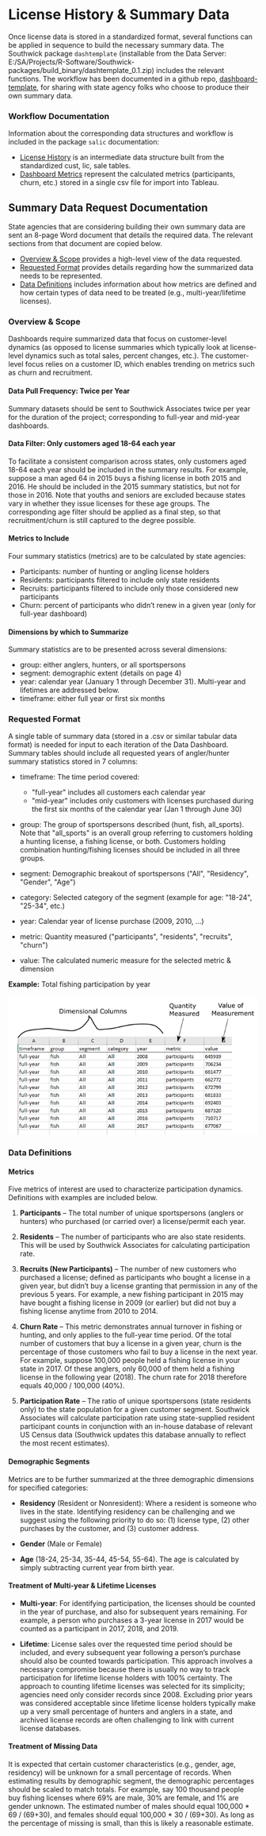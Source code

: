 
# License History & Summary Data

Once license data is stored in a standardized format, several functions can be applied in sequence to build the necessary summary data. The Southwick package `dashtemplate`  (installable from the Data Server: E:/SA/Projects/R-Software/Southwick-packages/build_binary/dashtemplate_0.1.zip) includes the relevant functions. The workflow has been documented in a github repo,  [dashboard-template](https://github.com/southwick-associates/dashboard-template), for sharing with state agency folks who choose to produce their own summary data.

### Workflow Documentation

Information about the corresponding data structures and workflow is included in the package `salic` documentation:

- [License History](https://southwick-associates.github.io/salic/articles/salic.html#license-history) is an intermediate data structure built from the standardized cust, lic, sale tables.
- [Dashboard Metrics](https://southwick-associates.github.io/salic/articles/salic.html#dashboard-metrics) represent the calculated metrics (participants, churn, etc.) stored in a single csv file for import into Tableau.

## Summary Data Request Documentation

State agencies that are considering building their own summary data are sent an 8-page Word document that details the required data. The relevant sections from that document are copied below.

- [Overview & Scope](#overview-&-scope) provides a high-level view of the data requested.
- [Requested Format](#requested-format) provides details regarding how the summarized data needs to be represented.
- [Data Definitions](#data-definitions) includes information about how metrics are defined and how certain types of data need to be treated (e.g., multi-year/lifetime licenses).

### Overview & Scope

Dashboards require summarized data that focus on customer-level dynamics (as opposed to license summaries which typically look at license-level dynamics such as total sales, percent changes, etc.). The customer-level focus relies on a customer ID, which enables trending on metrics such as churn and recruitment.

#### Data Pull Frequency: Twice per Year

Summary datasets should be sent to Southwick Associates twice per year for the duration of the project; corresponding to full-year and mid-year dashboards.

#### Data Filter: Only customers aged 18-64 each year

To facilitate a consistent comparison across states, only customers aged 18-64 each year should be included in the summary results. For example, suppose a man aged 64 in 2015 buys a fishing license in both 2015 and 2016. He should be included in the 2015 summary statistics, but not for those in 2016. Note that youths and seniors are excluded because states vary in whether they issue licenses for these age groups. The corresponding age filter should be applied as a final step, so that recruitment/churn is still captured to the degree possible.

#### Metrics to Include

Four summary statistics (metrics) are to be calculated by state agencies:

- Participants: number of hunting or angling license holders
- Residents: participants filtered to include only state residents
- Recruits: participants filtered to include only those considered new participants
- Churn: percent of participants who didn’t renew in a given year (only for full-year dashboard)

#### Dimensions by which to Summarize

Summary statistics are to be presented across several dimensions:

- group: either anglers, hunters, or all sportspersons
- segment: demographic extent (details on page 4)
- year: calendar year (January 1 through December 31). Multi-year and lifetimes are addressed below.
- timeframe: either full year or first six months

### Requested Format

A single table of summary data (stored in a .csv or similar tabular data format) is needed for input to each iteration of the Data Dashboard. Summary tables should include all requested years of angler/hunter summary statistics stored in 7 columns:

- timeframe: The time period covered:
    + "full-year" includes all customers each calendar year
    + "mid-year" includes only customers with licenses purchased during the first six months of the calendar year (Jan 1 through June 30) 
    
- group: The group of sportspersons described (hunt, fish, all_sports). Note that "all_sports" is an overall group referring to customers holding a hunting license, a fishing license, or both. Customers holding combination hunting/fishing licenses should be included in all three groups.

- segment: Demographic breakout of sportspersons ("All", "Residency", "Gender", "Age")

- category: Selected category of the segment (example for age: "18-24", "25-34", etc.)

- year: Calendar year of license purchase (2009, 2010, …)

- metric: Quantity measured ("participants", "residents", "recruits", "churn")

- value: The calculated numeric measure for the selected metric & dimension

**Example:** Total fishing participation by year

![](img/dashboard-metrics.png)

### Data Definitions

#### Metrics

Five metrics of interest are used to characterize participation dynamics. Definitions with examples are included below.

1. **Participants** – The total number of unique sportspersons (anglers or hunters) who purchased (or carried over) a license/permit each year.

2. **Residents** – The number of participants who are also state residents. This will be used by Southwick Associates for calculating participation rate.

3. **Recruits (New Participants)** – The number of new customers who purchased a license; defined as participants who bought a license in a given year, but didn’t buy a license granting that permission in any of the previous 5 years. For example, a new fishing participant in 2015 may have bought a fishing license in 2009 (or earlier) but did not buy a fishing license anytime from 2010 to 2014.

4. **Churn Rate** – This metric demonstrates annual turnover in fishing or hunting, and only applies to the full-year time period. Of the total number of customers that buy a license in a given year, churn is the percentage of those customers who fail to buy a license in the next year. For example, suppose 100,000 people held a fishing license in your state in 2017. Of these anglers, only 60,000 of them held a fishing license in the following year (2018). The churn rate for 2018 therefore equals 40,000 / 100,000 (40%).

5. **Participation Rate** – The ratio of unique sportspersons (state residents only) to the state population for a given customer segment. Southwick Associates will calculate participation rate using state-supplied resident participant counts in conjunction with an in-house database of relevant US Census data (Southwick updates this database annually to reflect the most recent estimates).

#### Demographic Segments

Metrics are to be further summarized at the three demographic dimensions for specified categories:

- **Residency** (Resident or Nonresident): Where a resident is someone who lives in the state. Identifying residency can be challenging and we suggest using the following priority to do so: (1) license type, (2) other purchases by the customer, and (3) customer address.

- **Gender** (Male or Female)

- **Age** (18-24, 25-34, 35-44, 45-54, 55-64). The age is calculated by simply subtracting current year from birth year.

#### Treatment of Multi-year & Lifetime Licenses

- **Multi-year**: For identifying participation, the licenses should be counted in the year of purchase, and also for subsequent years remaining. For example, a person who purchases a 3-year license in 2017 would be counted as a participant in 2017, 2018, and 2019.

- **Lifetime**: License sales over the requested time period should be included, and every subsequent year following a person’s purchase should also be counted towards participation. This approach involves a necessary compromise because there is usually no way to track participation for lifetime license holders with 100% certainty. The approach to counting lifetime licenses was selected for its simplicity; agencies need only consider records since 2008. Excluding prior years was considered acceptable since lifetime license holders typically make up a very small percentage of hunters and anglers in a state, and archived license records are often challenging to link with current license databases.

#### Treatment of Missing Data

It is expected that certain customer characteristics (e.g., gender, age, residency) will be unknown for a small percentage of records. When estimating results by demographic segment, the demographic percentages should be scaled to match totals. For example, say 100 thousand people buy fishing licenses where 69% are male, 30% are female, and 1% are gender unknown. The estimated number of males should equal 100,000 * 69 / (69+30), and females should equal 100,000 * 30 / (69+30). As long as the percentage of missing is small, than this is likely a reasonable estimate.
